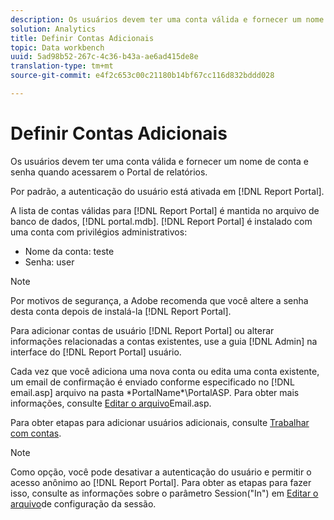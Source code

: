 ```yaml
---
description: Os usuários devem ter uma conta válida e fornecer um nome de conta e senha quando acessarem o Portal de relatórios.
solution: Analytics
title: Definir Contas Adicionais
topic: Data workbench
uuid: 5ad98b52-267c-4c36-b43a-ae6ad415de8e
translation-type: tm+mt
source-git-commit: e4f2c653c00c21180b14bf67cc116d832bddd028

---
```



# Definir Contas Adicionais

Os usuários devem ter uma conta válida e fornecer um nome de conta e senha quando acessarem o Portal de relatórios.

Por padrão, a autenticação do usuário está ativada em [!DNL Report Portal].

A lista de contas válidas para [!DNL Report Portal] é mantida no arquivo de banco de dados, [!DNL portal.mdb]. [!DNL Report Portal] é instalado com uma conta com privilégios administrativos:

* Nome da conta: teste
* Senha: user

>[!NOTE]
>
>Por motivos de segurança, a Adobe recomenda que você altere a senha desta conta depois de instalá-la [!DNL Report Portal].

Para adicionar contas de usuário [!DNL Report Portal] ou alterar informações relacionadas a contas existentes, use a guia [!DNL Admin] na interface do [!DNL Report Portal] usuário.

Cada vez que você adiciona uma nova conta ou edita uma conta existente, um email de confirmação é enviado conforme especificado no [!DNL email.asp] arquivo na pasta \*PortalName*\PortalASP. Para obter mais informações, consulte [Editar o arquivo](../../../home/c-rpt-oview/c-install-rpt-port/t-email-file.md#task-d9f4f306d38e435aa7effab3d94f690b)Email.asp.

Para obter etapas para adicionar usuários adicionais, consulte [Trabalhar com contas](../../../home/c-rpt-oview/c-admin-rpt/c-work-accts/c-work-accts.md#concept-c933a1940bda4a3489d61d8af315e45d).

>[!NOTE]
>
>Como opção, você pode desativar a autenticação do usuário e permitir o acesso anônimo ao [!DNL Report Portal]. Para obter as etapas para fazer isso, consulte as informações sobre o parâmetro Session(&quot;In&quot;) em [Editar o arquivo](../../../home/c-rpt-oview/c-install-rpt-port/t-edit-sess-config-file.md#task-cf11c3a780bd4936afd3f64a6b30afc7)de configuração da sessão.

